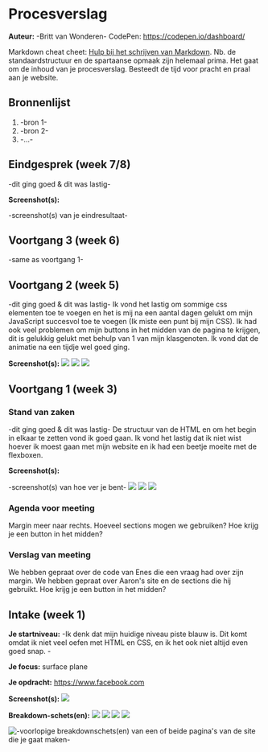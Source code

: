 # Procesverslag
**Auteur:** -Britt van Wonderen-
CodePen: https://codepen.io/dashboard/

Markdown cheat cheet: [Hulp bij het schrijven van Markdown](https://github.com/adam-p/markdown-here/wiki/Markdown-Cheatsheet). Nb. de standaardstructuur en de spartaanse opmaak zijn helemaal prima. Het gaat om de inhoud van je procesverslag. Besteedt de tijd voor pracht en praal aan je website.



## Bronnenlijst
1. -bron 1-
2. -bron 2-
3. -...-



## Eindgesprek (week 7/8)

-dit ging goed & dit was lastig-

**Screenshot(s):**

-screenshot(s) van je eindresultaat-



## Voortgang 3 (week 6)

-same as voortgang 1-



## Voortgang 2 (week 5)

-dit ging goed & dit was lastig-
Ik vond het lastig om sommige css elementen toe te voegen en het is mij na een aantal dagen gelukt om mijn JavaScript succesvol toe te voegen (Ik miste een punt bij mijn CSS). Ik had ook veel problemen om mijn buttons in het midden van de pagina te krijgen, dit is gelukkig gelukt met behulp van 1 van mijn klasgenoten.
Ik vond dat de animatie na een tijdje wel goed ging.

**Screenshot(s):**
<img src="/images/Screenshot5,1.png">
<img src="/images/Screenshot5,2.png">
<img src="/images/Screenshot5,3.png">


## Voortgang 1 (week 3)

### Stand van zaken

-dit ging goed & dit was lastig-
De structuur van de HTML en om het begin in elkaar te zetten vond ik goed gaan. Ik vond het lastig dat ik niet wist hoever ik moest gaan met mijn website en ik had een beetje moeite met de flexboxen.

**Screenshot(s):**

-screenshot(s) van hoe ver je bent-
<img src="/images/Screenshot3,1.png">
<img src="/images/Screenshot3,2.png">
<img src="/images/Screenshot3,3.png">


### Agenda voor meeting

Margin meer naar rechts. Hoeveel sections mogen we gebruiken? Hoe krijg je een button in het midden?

### Verslag van meeting

We hebben gepraat over de code van Enes die een vraag had over zijn margin. We hebben gepraat over Aaron's site en de sections die hij gebruikt. Hoe krijg je een button in het midden?



## Intake (week 1)

**Je startniveau:** -Ik denk dat mijn huidige niveau piste blauw is. Dit komt omdat ik niet veel oefen met HTML en CSS, en ik het ook niet altijd even goed snap. -

**Je focus:** surface plane

**Je opdracht:** https://www.facebook.com 

**Screenshot(s):**
<img src="/images/Facebook.profiel.jpg">

**Breakdown-schets(en):**
<img src="/images/Facebook.week1.breakdown-01.png">
<img src="/images/Facebook.week1.breakdown-02.png">
<img src="/images/Facebook.week1.breakdown-03.png">
<img src="/images/Facebook.week1.breakdown-04.png">


![-voorlopige breakdownschets(en) van een of beide pagina's van de site die je gaat maken-](images/dummy-image.svg)
